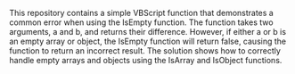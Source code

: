 This repository contains a simple VBScript function that demonstrates a common error when using the IsEmpty function. The function takes two arguments, a and b, and returns their difference. However, if either a or b is an empty array or object, the IsEmpty function will return false, causing the function to return an incorrect result. The solution shows how to correctly handle empty arrays and objects using the IsArray and IsObject functions.